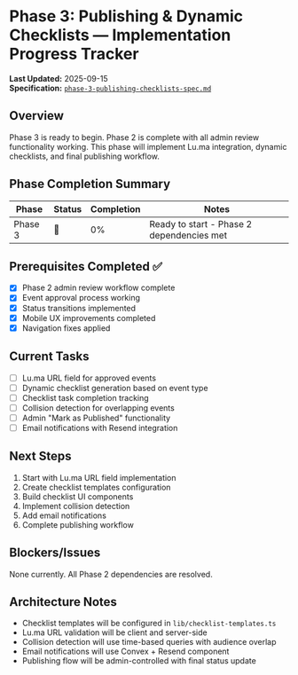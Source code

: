 # Phase 3: Publishing & Dynamic Checklists — Implementation Progress Tracker

**Last Updated:** 2025-09-15  
**Specification:** [`phase-3-publishing-checklists-spec.md`](file:///Users/ray/workspace/htw-hackathon-2025-rayfernando/documentation/features/active/phase-3-publishing-checklists-spec.md)

## Overview

Phase 3 is ready to begin. Phase 2 is complete with all admin review functionality working. This phase will implement Lu.ma integration, dynamic checklists, and final publishing workflow.

## Phase Completion Summary

| Phase   | Status | Completion | Notes                                     |
| ------- | ------ | ---------- | ----------------------------------------- |
| Phase 3 | 🚀     | 0%         | Ready to start - Phase 2 dependencies met |

## Prerequisites Completed ✅

- [x] Phase 2 admin review workflow complete
- [x] Event approval process working
- [x] Status transitions implemented
- [x] Mobile UX improvements completed
- [x] Navigation fixes applied

## Current Tasks

- [ ] Lu.ma URL field for approved events
- [ ] Dynamic checklist generation based on event type
- [ ] Checklist task completion tracking
- [ ] Collision detection for overlapping events
- [ ] Admin "Mark as Published" functionality
- [ ] Email notifications with Resend integration

## Next Steps

1. Start with Lu.ma URL field implementation
2. Create checklist templates configuration
3. Build checklist UI components
4. Implement collision detection
5. Add email notifications
6. Complete publishing workflow

## Blockers/Issues

None currently. All Phase 2 dependencies are resolved.

## Architecture Notes

- Checklist templates will be configured in `lib/checklist-templates.ts`
- Lu.ma URL validation will be client and server-side
- Collision detection will use time-based queries with audience overlap
- Email notifications will use Convex + Resend component
- Publishing flow will be admin-controlled with final status update

